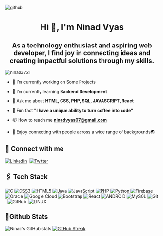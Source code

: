 ![github](https://github.com/NinadVyas/NinadVyas/assets/115214615/96bc72a3-6e3e-4ba9-9ea2-fb6a058da3dc)

<h1 align="center">Hi 👋, I'm Ninad Vyas</h1>


<h2 align='center' >As a technology enthusiast and aspiring web developer, I find joy in connecting ideas and creating impactful solutions through my skills.</h2>
<p align="left"> <img src="https://komarev.com/ghpvc/?username=ninadvyas&label=Profile%20views&color=0e75b6&style=flat" alt="ninad3721" /> </p>

  
- 🔭 I’m currently working on Some Projects

- 🌱 I’m currently learning **Backend Development** 

- 💬 Ask me about **HTML, CSS, PHP, SQL, JAVASCRIPT, React**

- 🫥 Fun fact **"I have a unique ability to turn coffee into code"**

- 📫 How to reach me **ninadvyas07@gmail.com**<br> 

- 🚀 Enjoy connecting with people across a wide range of backgrounds🌏



## 🤝 Connect with me

<a href="https://www.linkedin.com/in/ninad-vyas-b767491a3/"><img src="https://img.shields.io/badge/linkedin-%230077B5.svg?&style=for-the-badge&logo=linkedin&logoColor=white" alt="LinkedIn"   /></a>&nbsp;
<a href="https://www.twitter.com/@NinadVyas87"><img src="https://img.shields.io/badge/twitter-%230077B5.svg?&style=for-the-badge&logo=twitter&logoColor=white" alt="Twitter" /></a>&nbsp;






## 🖇️ Tech Stack 

![C](https://img.shields.io/badge/c-%2300599C.svg?&style=for-the-badge&logo=c&logoColor=white) 
![CSS3](https://img.shields.io/badge/css3-%231572B6.svg?&style=for-the-badge&logo=css3&logoColor=white) 
![HTML5](https://img.shields.io/badge/html5-%23E34F26.svg?&style=for-the-badge&logo=html5&logoColor=white) 
![Java](https://img.shields.io/badge/java-%23ED8B00.svg?&style=for-the-badge&logo=java&logoColor=white) 
![JavaScript](https://img.shields.io/badge/javascript-%23323330.svg?&style=for-the-badge&logo=javascript&logoColor=%23F7DF1E) 
![PHP](https://img.shields.io/badge/php-%23777BB4.svg?&style=for-the-badge&logo=php&logoColor=white) 
![Python](https://img.shields.io/badge/python-3670A0?&style=for-the-badge&logo=python&logoColor=ffdd54) 
![Firebase](https://img.shields.io/badge/firebase-%23039BE5.svg?&style=for-the-badge&logo=firebase)
![Oracle](https://img.shields.io/badge/Oracle-F80000?&style=for-the-badge&logo=oracle&logoColor=white) 
![Google Cloud](https://img.shields.io/badge/Google%20Cloud-%234285F4.svg?style=for-the-badge&logo=google-cloud&logoColor=white)
![Bootstrap](https://img.shields.io/badge/bootstrap-%23563D7C.svg?&style=for-the-badge&logo=bootstrap&logoColor=white) 
![React](https://img.shields.io/badge/react-%2320232a.svg?&style=for-the-badge&logo=react&logoColor=%2361DAFB)
![ANDROID](https://img.shields.io/badge/android-%2320232a.svg?&style=for-the-badge&logo=android&logoColor=%a4c639) 
![MySQL](https://img.shields.io/badge/mysql-%2300f.svg?&style=for-the-badge&logo=mysql&logoColor=white) 
![Git](https://img.shields.io/badge/-Git-05122A?&style=for-the-badge&logo=git)&nbsp;
![GitHub](https://img.shields.io/badge/-GitHub-05122A?&style=for-the-badge&logo=github)&nbsp;
![LINUX](https://img.shields.io/badge/Linux-FCC624?&style=for-the-badge&logo=linux&logoColor=black)

## 📍Github Stats
![Ninad's GitHub stats](https://github-readme-stats.vercel.app/api?username=ninadvyas&theme=dark&show_icons=true&&text_color=EBEBEB&&icon_color=239b8b&title_color=239b8b&bg_color=0D1117)
[![GitHub Streak](http://github-readme-streak-stats.herokuapp.com?user=NinadVyas&theme=panda&date_format=M%20j%5B%2C%20Y%5D&card_width=493&border=EBEBEB&dates=EBEBEB&currStreakNum=EBEBEB&sideNums=EBEBEB&background=0D1117)](https://git.io/streak-stats)


